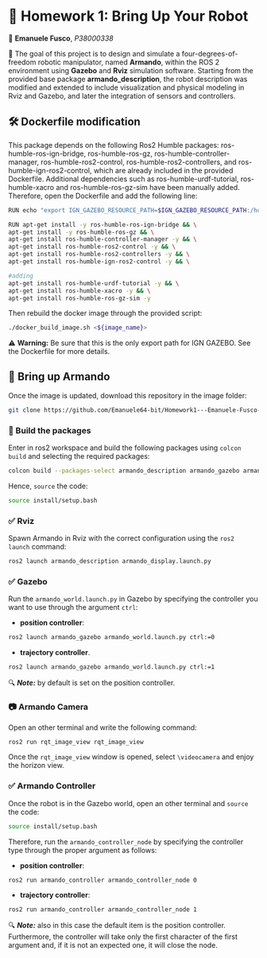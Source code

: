 # :robot: Homework 1: Bring Up Your Robot
:construction_worker: **Emanuele Fusco**, *P38000338*

:dart: The goal of this project is to design and simulate a four-degrees-of-freedom robotic manipulator, named **Armando**, within the ROS 2 environment using **Gazebo** and **Rviz** simulation software. 
Starting from the provided base package **armando_description**, the robot description was modified and extended to include visualization and physical modeling in Rviz and Gazebo, and later the integration of sensors and controllers.
 
## :hammer_and_wrench: Dockerfile modification
This package depends on the following Ros2 Humble packages: ros-humble-ros-ign-bridge, ros-humble-ros-gz, ros-humble-controller-manager, ros-humble-ros2-control, ros-humble-ros2-controllers, and ros-humble-ign-ros2-control, which are already included in the provided Dockerfile. Additional dependencies such as ros-humble-urdf-tutorial, ros-humble-xacro and ros-humble-ros-gz-sim have been manually added.
Therefore, open the Dockerfile and add the following line:
```sh
RUN echo "export IGN_GAZEBO_RESOURCE_PATH=$IGN_GAZEBO_RESOURCE_PATH:/home/user/ros2_ws/src/armando_gazebo/models" >> ${HOME}/.bashrc

RUN apt-get install -y ros-humble-ros-ign-bridge && \
apt-get install -y ros-humble-ros-gz && \
apt-get install ros-humble-controller-manager -y && \
apt-get install ros-humble-ros2-control -y && \
apt-get install ros-humble-ros2-controllers -y && \
apt-get install ros-humble-ign-ros2-control -y && \

#adding 
apt-get install ros-humble-urdf-tutorial -y && \
apt-get install ros-humble-xacro -y && \
apt-get install ros-humble-ros-gz-sim -y
```
Then rebuild the docker image through the provided script:
```sh
./docker_build_image.sh <${image_name}>
```
:warning: **Warning:** Be sure that this is the only export path for IGN GAZEBO. See the Dockerfile for more details.

## :rocket: Bring up Armando
Once the image is updated, download this repository in the image folder:
```sh
git clone https://github.com/Emanuele64-bit/Homework1---Emanuele-Fusco-P38000338.git
```
### :hammer: Build the packages
Enter in ros2 workspace and build the following packages using `colcon build` and selecting the required packages:
```sh
colcon build --packages-select armando_description armando_gazebo armando_controller
```
Hence, `source` the code:
```sh
source install/setup.bash
```

### :white_check_mark: Rviz
Spawn Armando in Rviz with the correct configuration using the `ros2 launch` command:
```sh
ros2 launch armando_description armando_display.launch.py
```

### :white_check_mark: Gazebo
Run the `armando_world.launch.py` in Gazebo by specifying the controller you want to use through the argument `ctrl`:
* **position controller**:
```sh
ros2 launch armando_gazebo armando_world.launch.py ctrl:=0
```
* **trajectory controller**.
```sh
ros2 launch armando_gazebo armando_world.launch.py ctrl:=1
```
:mag: ***Note:*** by default is set on the position controller.

### :camera: Armando Camera
Open an other terminal and write the following command:
```sh
ros2 run rqt_image_view rqt_image_view
```
Once the `rqt_image_view` window is opened, select `\videocamera` and enjoy the horizon view.

### :white_check_mark: Armando Controller
Once the robot is in the Gazebo world, open an other terminal and `source` the code:
```sh
source install/setup.bash
```
Therefore, run the `armando_controller_node` by specifying the controller type through the proper argument as follows:
* **position controller**:
```sh
ros2 run armando_controller armando_controller_node 0
```
* **trajectory controller**:
```sh
ros2 run armando_controller armando_controller_node 1
```
:mag: ***Note:*** also in this case the default item is the position controller. Furthermore, the controller will take only the first character of the first argument and, if it is not an expected one, it will close the node.
